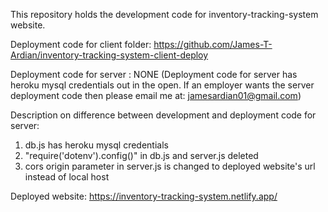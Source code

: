 This repository holds the development code for inventory-tracking-system website.

Deployment code for client folder: https://github.com/James-T-Ardian/inventory-tracking-system-client-deploy

Deployment code for server : NONE (Deployment code for server has heroku mysql credentials out in the open. If an employer wants 
                            the server deployment code then please email me at: jamesardian01@gmail.com)

Description on difference between development and deployment code for server:
1. db.js has heroku mysql credentials
2. "require('dotenv').config()" in db.js and server.js deleted
3. cors origin parameter in server.js is changed to deployed website's url instead of local host 

Deployed website: https://inventory-tracking-system.netlify.app/